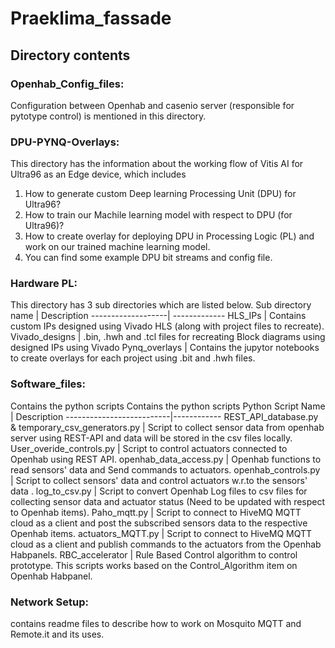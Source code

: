 # Praeklima_fassade

## Directory contents 
### Openhab_Config_files: 
Configuration between Openhab and casenio server (responsible for pytotype control) is mentioned in this directory.
### DPU-PYNQ-Overlays: 
This directory has the information about the working flow of Vitis AI for Ultra96 as an Edge device, which includes
1. How to generate custom Deep learning Processing Unit (DPU) for Ultra96?
2. How to train our Machile learning model with respect to DPU (for Ultra96)?
3. How to create overlay for deploying DPU in Processing Logic (PL) and work on our trained machine learning model.
4. You can find some example DPU bit streams and config file.

### Hardware PL: 
This directory has 3 sub directories which are listed below.
Sub directory name | Description
-------------------| -------------
HLS_IPs            | Contains custom IPs designed using Vivado HLS (along with project files to recreate). 
Vivado_designs     | .bin, .hwh and .tcl files for recreating Block diagrams using designed IPs using Vivado
Pynq_overlays      |  Contains the jupytor notebooks to create overlays for each project using .bit and .hwh files.

### Software_files: 
Contains the python scripts 
Contains the python scripts 
Python Script Name        | Description
--------------------------|------------
REST_API_database.py & temporary_csv_generators.py   |	Script to collect sensor data from openhab server using REST-API and data will be stored in the csv files locally.
User_overide_controls.py  | Script to control actuators connected to Openhab using REST API. 
openhab_data_access.py    | Openhab functions to read sensors' data and Send commands to actuators.
openhab_controls.py       | Script to collect sensors' data and control actuators w.r.to the sensors' data .
log_to_csv.py             |	Script to convert Openhab Log files to csv files for collecting sensor data and actuator status (Need to be updated with respect to Openhab items).
Paho_mqtt.py              |	Script to connect to HiveMQ MQTT cloud as a client and post the subscribed sensors data to the respective Openhab items.
actuators_MQTT.py | Script to connect to HiveMQ MQTT cloud as a client and publish commands to the actuators from the Openhab Habpanels.
RBC_accelerator | Rule Based Control algorithm to control prototype. This scripts works based on the Control_Algorithm item on Openhab Habpanel.

### Network Setup: 
contains readme files to describe how to work on Mosquito MQTT and Remote.it and its uses.

